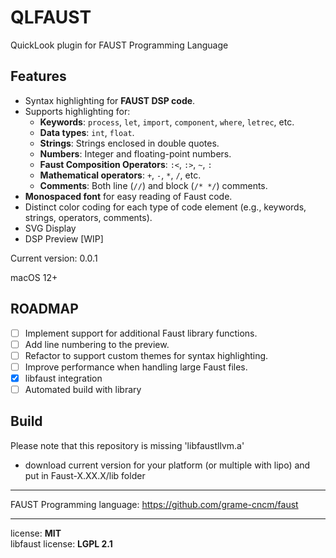# QLFAUST

QuickLook plugin for FAUST Programming Language

## Features
- Syntax highlighting for **FAUST DSP code**.
- Supports highlighting for:
  - **Keywords**: `process`, `let`, `import`, `component`, `where`, `letrec`, etc.
  - **Data types**: `int`, `float`.
  - **Strings**: Strings enclosed in double quotes.
  - **Numbers**: Integer and floating-point numbers.
  - **Faust Composition Operators**: `:<`, `:>`, `~`, `:`
  - **Mathematical operators**: `+`, `-`, `*`, `/`, etc.
  - **Comments**: Both line (`//`) and block (`/* */`) comments.
- **Monospaced font** for easy reading of Faust code.
- Distinct color coding for each type of code element (e.g., keywords, strings, operators, comments).
- SVG Display
- DSP Preview [WIP]

Current version: 0.0.1

macOS 12+

## ROADMAP
- [ ] Implement support for additional Faust library functions.
- [ ] Add line numbering to the preview.
- [ ] Refactor to support custom themes for syntax highlighting.
- [ ] Improve performance when handling large Faust files.
- [x] libfaust integration
- [ ] Automated build with library

## Build

Please note that this repository is missing 'libfaustllvm.a'
- download current version for your platform (or multiple with lipo) and put in Faust-X.XX.X/lib folder

---
FAUST Programming language:
https://github.com/grame-cncm/faust

---
license: **MIT**  
libfaust license: **LGPL 2.1**  
